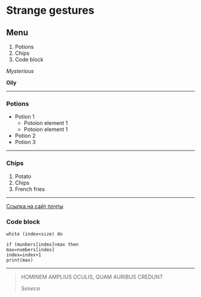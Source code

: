 # Strange gestures

## Menu

1. Potions
2. Chips
3. Code block

*Mysterious*

**Oily**

---
### Potions
* Potion 1
  * Potoion element 1
  * Potoion element 1
* Potion 2
* Potion 3

---
### Chips

1. Potato
2. Chips
3. French fries

---
[Ссылка на сайт почты](https://mail.ru)

### Code block

```
white (index<size) do

if (munbers[index]>max then
max=numbers[index]
index=index+1
print(max)
```

---
>HOMINEM AMPLIUS OCULIS, QUAM AURIBUS CREDUNT
>
>*Seneca*
